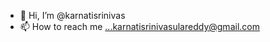 - 👋 Hi, I’m @karnatisrinivas
- 📫 How to reach me ...karnatisrinivasulareddy@gmail.com

<!---
karnatisrinivas/karnatisrinivas is a ✨ special ✨ repository because its `README.md` (this file) appears on your GitHub profile.
You can click the Preview link to take a look at your changes.
--->
